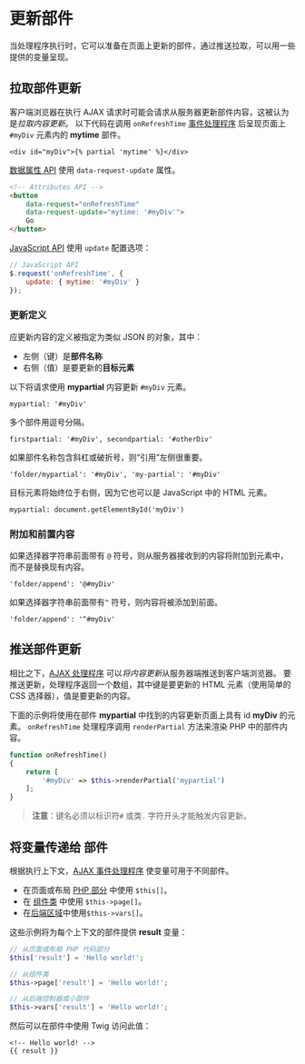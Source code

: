 # 更新部件

当处理程序执行时，它可以准备在页面上更新的部件，通过推送拉取，可以用一些提供的变量呈现。

## 拉取部件更新

客户端浏览器在执行 AJAX 请求时可能会请求从服务器更新部件内容，这被认为是*拉取内容更新*。 以下代码在调用 `onRefreshTime` [事件处理程序](../ajax/handlers.md) 后呈现页面上 `#myDiv` 元素内的 **mytime** 部件。

```twig
<div id="myDiv">{% partial 'mytime' %}</div>
```

[数据属性 API](../ajax/attributes-api.md) 使用 `data-request-update` 属性。

```html
<!-- Attributes API -->
<button
    data-request="onRefreshTime"
    data-request-update="mytime: '#myDiv'">
    Go
</button>
```

[JavaScript API](../ajax/javascript-api.md) 使用 `update` 配置选项：

```js
// JavaScript API
$.request('onRefreshTime', {
    update: { mytime: '#myDiv' }
});
```

### 更新定义

应更新内容的定义被指定为类似 JSON 的对象，其中：

- 左侧（键）是**部件名称**
- 右侧（值）是要更新的**目标元素**

以下将请求使用 **mypartial** 内容更新 `#myDiv` 元素。
```
mypartial: '#myDiv'
```

多个部件用逗号分隔。

```
firstpartial: '#myDiv', secondpartial: '#otherDiv'
```

如果部件名称包含斜杠或破折号，则“引用”左侧很重要。

```
'folder/mypartial': '#myDiv', 'my-partial': '#myDiv'
```

目标元素将始终位于右侧，因为它也可以是 JavaScript 中的 HTML 元素。

```
mypartial: document.getElementById('myDiv')
```

### 附加和前置内容

如果选择器字符串前面带有 `@` 符号，则从服务器接收到的内容将附加到元素中，而不是替换现有内容。

```
'folder/append': '@#myDiv'
```

如果选择器字符串前面带有`^` 符号，则内容将被添加到前面。

```
'folder/append': '^#myDiv'
```

## 推送部件更新

相比之下，[AJAX 处理程序](../ajax/handlers.md) 可以*将内容更新*从服务器端推送到客户端浏览器。 要推送更新，处理程序返回一个数组，其中键是要更新的 HTML 元素（使用简单的 CSS 选择器），值是要更新的内容。

下面的示例将使用在部件 **mypartial** 中找到的内容更新页面上具有 id **myDiv** 的元素。 `onRefreshTime` 处理程序调用 `renderPartial` 方法来渲染 PHP 中的部件内容。

```php
function onRefreshTime()
{
    return [
        '#myDiv' => $this->renderPartial('mypartial')
    ];
}
```

> **注意**：键名必须以标识符`#` 或类`.` 字符开头才能触发内容更新。

## 将变量传递给 部件

根据执行上下文，[AJAX 事件处理程序](../ajax/handlers.md) 使变量可用于不同部件。

- 在页面或布局 [PHP 部分](../cms/themes.md#php-section) 中使用 `$this[]`。
- 在 [组件类](../plugin/components.md#ajax-handlers) 中使用 `$this->page[]`。
- 在[后端区域](../backend/controllers-ajax#using-ajax-handlers)中使用`$this->vars[]`。

这些示例将为每个上下文的部件提供 **result** 变量：

```php
// 从页面或布局 PHP 代码部分
$this['result'] = 'Hello world!';

// 从组件类
$this->page['result'] = 'Hello world!';

// 从后端控制器或小部件
$this->vars['result'] = 'Hello world!';
```

然后可以在部件中使用 Twig 访问此值：

```twig
<!-- Hello world! -->
{{ result }}
```
